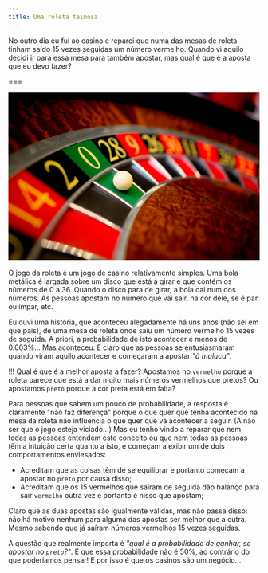 ```yaml
---
title: Uma roleta teimosa
---
```


No outro dia eu fui ao casino e reparei que numa das mesas de roleta tinham saído 15 vezes seguidas um número vermelho. Quando vi aquilo decidi ir para essa mesa para também apostar, mas qual é que é a aposta que eu devo fazer?

===

![Uma fotografia próxima de uma roda de roleta](roulette.jpg)

O jogo da roleta é um jogo de casino relativamente simples. Uma bola metálica é largada sobre um disco que está a girar e que contém os números de $0$ a $36$. Quando o disco para de girar, a bola cai num dos números. As pessoas apostam no número que vai sair, na cor dele, se é par ou ímpar, etc.

Eu ouvi uma história, que aconteceu alegadamente há uns anos (não sei em que país), de uma mesa de roleta onde saiu um número vermelho 15 vezes de seguida. A priori, a probabilidade de isto acontecer é menos de $0.003\%$... Mas aconteceu. E claro que as pessoas se entusiasmaram quando viram aquilo acontecer e começaram a apostar _"à maluca"_.

!!! Qual é que é a melhor aposta a fazer? Apostamos no `vermelho` porque a roleta parece que está a dar muito mais números vermelhos que pretos? Ou apostamos `preto` porque a cor preta está em falta?

Para pessoas que sabem um pouco de probabilidade, a resposta é claramente "não faz diferença" porque o que quer que tenha acontecido na mesa da roleta não influencia o que quer que vá acontecer a seguir. (A não ser que o jogo esteja viciado...) Mas eu tenho vindo a reparar que nem todas as pessoas entendem este conceito ou que nem todas as pessoas têm a intuição certa quanto a isto, e começam a exibir um de dois comportamentos enviesados:

 - Acreditam que as coisas têm de se equilibrar e portanto começam a apostar no `preto` por causa disso;
 - Acreditam que os 15 vermelhos que saíram de seguida dão balanço para sair `vermelho` outra vez e portanto é nisso que apostam;

Claro que as duas apostas são igualmente válidas, mas não passa disso: não há motivo nenhum para alguma das apostas ser melhor que a outra. Mesmo sabendo que já saíram números vermelhos 15 vezes seguidas.

A questão que realmente importa é _"qual é a probabilidade de ganhar, se apostar no `preto`?"_. É que essa probabilidade não é $50\%$, ao contrário do que poderíamos pensar! E por isso é que os casinos são um negócio...